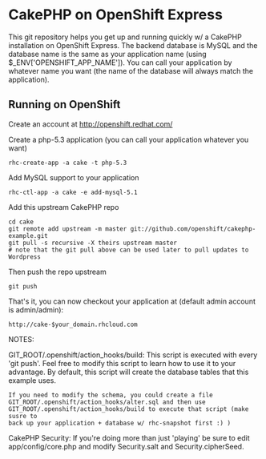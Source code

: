 CakePHP on OpenShift Express
============================

This git repository helps you get up and running quickly w/ a CakePHP installation
on OpenShift Express.  The backend database is MySQL and the database name is the
same as your application name (using $_ENV['OPENSHIFT_APP_NAME']).  You can call
your application by whatever name you want (the name of the database will always
match the application).


Running on OpenShift
----------------------------

Create an account at http://openshift.redhat.com/

Create a php-5.3 application (you can call your application whatever you want)

    rhc-create-app -a cake -t php-5.3

Add MySQL support to your application

    rhc-ctl-app -a cake -e add-mysql-5.1

Add this upstream CakePHP repo

    cd cake
    git remote add upstream -m master git://github.com/openshift/cakephp-example.git
    git pull -s recursive -X theirs upstream master
    # note that the git pull above can be used later to pull updates to Wordpress
    
Then push the repo upstream

    git push

That's it, you can now checkout your application at (default admin account is admin/admin):

    http://cake-$your_domain.rhcloud.com


NOTES:

GIT_ROOT/.openshift/action_hooks/build:
    This script is executed with every 'git push'.  Feel free to modify this script
    to learn how to use it to your advantage.  By default, this script will create
    the database tables that this example uses.

    If you need to modify the schema, you could create a file 
    GIT_ROOT/.openshift/action_hooks/alter.sql and then use
    GIT_ROOT/.openshift/action_hooks/build to execute that script (make susre to
    back up your application + database w/ rhc-snapshot first :) )

CakePHP Security:
    If you're doing more than just 'playing' be sure to edit app/config/core.php
    and modify Security.salt and Security.cipherSeed.
